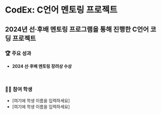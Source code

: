 # CodEx: C언어 멘토링 프로젝트

2024년 선·후배 멘토링 프로그램을 통해 진행한 C언어 코딩 프로젝트
---

### 🏆 **주요 성과**

- **2024 선·후배 멘토링 장려상 수상**

<br>

### 👨‍💻 **참여 학생**
- [여기에 학생 이름을 입력하세요]
- [여기에 학생 이름을 입력하세요]
